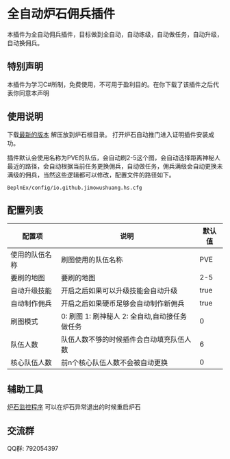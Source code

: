 # 全自动炉石佣兵插件
本插件为全自动佣兵插件，目标做到全自动，自动练级，自动做任务，自动升级，自动换佣兵。
## 特别声明
本插件为学习C#所制，免费使用，不可用于盈利目的。在你下载了该插件之后代表你同意本声明
## 使用说明
下载[最新的版本](https://codeload.github.com/jimowushuang/hs-mercenary/zip/refs/heads/main) 解压放到炉石根目录。
打开炉石自动推门进入证明插件安装成功。

插件默认会使用名称为PVE的队伍，会自动刷2-5这个图，会自动选择距离神秘人最近的路径，会自动根据当前任务更换佣兵，自动做任务，佣兵满级会自动更换未满级的佣兵，当然这些逻辑都可以修改，配置文件的路径如下。
```
BeplnEx/config/io.github.jimowushuang.hs.cfg
```

## 配置列表  

|  配置项   | 说明  | 默认值|
|  ----  | ----  | ---- |
| 使用的队伍名称  | 刷图使用的队伍名称 | PVE  |
| 要刷的地图  | 要刷的地图|  2-5   | 
| 自动升级技能  | 开启之后如果可以升级技能会自动升级 |  true   | 
| 自动制作佣兵  | 开启之后如果硬币足够会自动制作新佣兵 |  true   | 
| 刷图模式  | 0: 刷图 1: 刷神秘人 2: 全自动,自动接任务做任务 |  0   | 
| 队伍人数  | 队伍人数不够的时候插件会自动填充队伍人数 |  6   | 
| 核心队伍人数  | 前n个核心队伍人数不会被自动更换 |  0   | 


## 辅助工具
[炉石监控程序](https://github.com/jimowushuang/hs-control/releases/tag/v1.0.0) 可以在炉石异常退出的时候重启炉石
## 交流群
QQ群: 792054397

